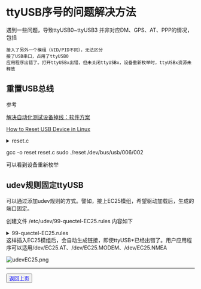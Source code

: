 # ttyUSB序号的问题解决方法 #

遇到一些问题，导致ttyUSB0~ttyUSB3 并非对应DM、GPS、AT、PPP的情况，包括

	接入了另外一个模组（VID/PID不同），无法区分
	接了USB串口，占用了ttyUSB0
	应用程序出错了。打开ttyUSBx出错，但未关闭ttyUSBx，设备重新枚举时，ttyUSBx资源未释放
	
## 重置USB总线 ##

参考 

[解决自动化测试设备掉线：软件方案](https://testerhome.com/topics/9172)

[How to Reset USB Device in Linux](https://blog.csdn.net/mirkerson/article/details/9047831)

<details>
<summary>reset.c</summary>
<pre><code>	

	/*重启usb硬件端口*/
	#include <stdio.h>
	#include <unistd.h>
	#include <fcntl.h>
	#include <errno.h>
	#include <sys/ioctl.h>
	#include <linux/usbdevice_fs.h>

	int main(int argc, char **argv)
	{
	    const char *filename;
	    int fd;
	    int rc;
	
	    if (argc != 2) {
	        fprintf(stderr, "Usage: usbreset device-filename\n");
	        return 1;
	    }
	    filename = argv[1];//表示usb的ID
	
	    fd = open(filename, O_WRONLY);
	    if (fd < 0) {
	        perror("Error opening output file");
	        return 1;
	    }
	
	    printf("Resetting USB device %s\n", filename);
	    rc = ioctl(fd, USBDEVFS_RESET, 0);//ioctl是设备驱动中，对I/O设备进行管理的函数
	    if (rc < 0) {
	        perror("Error in ioctl");
	        return 1;
	    }
	    printf("Reset successful\n");
	
	    close(fd);
	    return 0;
	}

</code></pre>
</details>

gcc -o reset reset.c
sudo ./reset /dev/bus/usb/006/002

可以看到设备重新枚举

## udev规则固定ttyUSB ##

可以通过添加udev规则的方式。譬如，接上EC25模组，希望驱动加载后，生成的端口固定。

创建文件 /etc/udev/99-quectel-EC25.rules 内容如下
<details>
<summary>99-quectel-EC25.rules</summary>
<pre><code>
	SUBSYSTEMS=="usb", ENV{.LOCAL_ifNum}="$attr{bInterfaceNumber}"
	
	SUBSYSTEMS=="usb", KERNEL=="ttyUSB[0-9]*", ATTRS{idVendor}=="2c7c", ATTRS{idProduct}=="0121", ENV{.LOCAL_ifNum}=="02", SYMLINK+="EC21.AT", MODE="0660"
	SUBSYSTEMS=="usb", KERNEL=="ttyUSB[0-9]*", ATTRS{idVendor}=="2c7c", ATTRS{idProduct}=="0121", ENV{.LOCAL_ifNum}=="03", SYMLINK+="EC21.MODEM", MODE="0660"
	
	SUBSYSTEMS=="usb", KERNEL=="ttyUSB[0-9]*", ATTRS{idVendor}=="2c7c", ATTRS{idProduct}=="0125", ENV{.LOCAL_ifNum}=="01", SYMLINK+="EC25.NMEA", MODE="0660"
	SUBSYSTEMS=="usb", KERNEL=="ttyUSB[0-9]*", ATTRS{idVendor}=="2c7c", ATTRS{idProduct}=="0125", ENV{.LOCAL_ifNum}=="02", SYMLINK+="EC25.AT", MODE="0660"
	SUBSYSTEMS=="usb", KERNEL=="ttyUSB[0-9]*", ATTRS{idVendor}=="2c7c", ATTRS{idProduct}=="0125", ENV{.LOCAL_ifNum}=="03", SYMLINK+="EC25.MODEM", MODE="0660"

</code></pre>
</details>
这样插入EC25模组后，会自动生成链接，即使ttyUSB*已经出错了。用户应用程序可以适用/dev/EC25.AT、/dev/EC25.MODEM、/dev/EC25.NMEA

![udevEC25.png](https://i.loli.net/2020/09/30/F2sS8AgOlG4XZaD.png)



----------
<button onclick="window.location.href = '../Applications.html'"><font color=0x00FF >返回上页</font></button>









